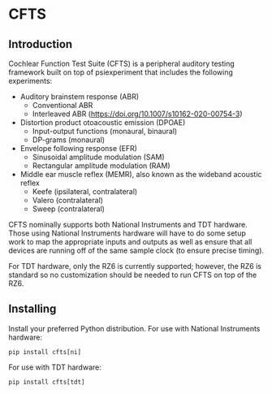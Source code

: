 # CFTS

## Introduction

Cochlear Function Test Suite (CFTS) is a peripheral auditory testing framework
built on top of psiexperiment that includes the following experiments:

* Auditory brainstem response (ABR)
  * Conventional ABR
  * Interleaved ABR (https://doi.org/10.1007/s10162-020-00754-3)
* Distortion product otoacoustic emission (DPOAE)
  * Input-output functions (monaural, binaural)
  * DP-grams (monaural)
* Envelope following response (EFR)
  * Sinusoidal amplitude modulation (SAM)
  * Rectangular amplitude modulation (RAM)
* Middle ear muscle reflex (MEMR), also known as the wideband acoustic reflex
  * Keefe (ipsilateral, contralateral)
  * Valero (contralateral)
  * Sweep (contralateral)

CFTS nominally supports both National Instruments and TDT hardware. Those using National Instruments hardware will have to do some setup work to map the appropriate inputs and outputs as well as ensure that all devices are running off of the same sample clock (to ensure precise timing).

For TDT hardware, only the RZ6 is currently supported; however, the RZ6 is standard so no customization should be needed to run CFTS on top of the RZ6.

## Installing

Install your preferred Python distribution. For use with National Instruments hardware:

    pip install cfts[ni]

For use with TDT hardware:

    pip install cfts[tdt]
